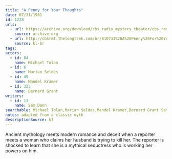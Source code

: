 ```yaml
---
title: "A Penny for Your Thoughts"
date: 07/31/1981
id: 1228
urls: 
  - url: https://archive.org/download/cbs_radio_mystery_theater/cbs_radio_mystery_theater-1201-1250.zip/cbs_radio_mystery_theater-1201-1250%2Fcbsrmt_1228_a_penny_for_your_thoughts.mp3
    source: archive-org
  - url: http://cbsrmt.thelongtrek.com/br/810731%20A%20Penny%20For%20Your%20Thoughts%20-%20WBBM.mp3
    source: kl-br
tags: 
actors:  
  - id: 84
    name: Michael Tolan  
  - id: 6
    name: Marian Seldes  
  - id: 49
    name: Mandel Kramer  
  - id: 325
    name: Bernard Grant
writers:  
  - id: 13
    name: Sam Dann
searchable: Michael Tolan,Marian Seldes,Mandel Kramer,Bernard Grant Sam Dann
notes: adapted from a classic myth
descriptionSource: kf
---
```

Ancient mythology meets modern romance and deceit when a reporter meets a woman who claims her husband is trying to kill her. The reporter is shocked to learn that she is a mythical seductress who is working her powers on him.